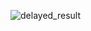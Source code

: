 
![delayed_result](https://github.com/theyoctojester/gha-playground/actions/workflows/delayed_result.yml/badge.svg)